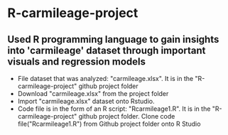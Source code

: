 # R-carmileage-project
## Used R programming language to gain insights into 'carmileage' dataset through important visuals and regression models
* File dataset that was analyzed: "carmileage.xlsx". It is in the "R-carmileage-project" github project folder
* Download "carmileage.xlsx" from the project folder
* Import "carmileage.xlsx" dataset onto Rstudio.
* Code file is in the form of an R script: "Rcarmileage1.R". It is in the "R-carmileage-project" github project folder. Clone code file("Rcarmileage1.R") from Github project folder onto R Studio
